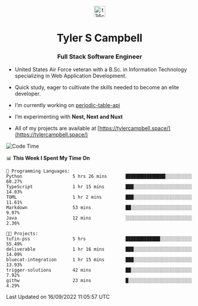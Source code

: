 <p align="center">
<a href="https://www.linkedin.com/in/t36campbell" target="blank"><img align="center" src="https://ik.imagekit.io/t36campbell/Portfolio/linkedin.png.original_m8bbGgPh6.png" alt="t36campbell" height="30" width="30" /></a>
</p>
<h1 align="center">Tyler S Campbell</h1>
<h3 align="center">Full Stack Software Engineer</h3>

* United States Air Force veteran with a B.Sc. in Information Technology specializing in Web Application Development. 

* Quick study, eager to cultivate the skills needed to become an elite developer.

* I’m currently working on [periodic-table-api](https://github.com/t36campbell/periodic-table-api)

* I’m experimenting with **Nest, Next and Nuxt**

* All of my projects are available at [https://tylercampbell.space/](https://tylercampbell.space/)

<!--START_SECTION:waka-->
![Code Time](http://img.shields.io/badge/Code%20Time-1%2C795%20hrs%2010%20mins-blue)

📊 **This Week I Spent My Time On** 

```text
💬 Programming Languages: 
Python                   5 hrs 26 mins       ███████████████░░░░░░░░░░   60.27% 
TypeScript               1 hr 15 mins        ███░░░░░░░░░░░░░░░░░░░░░░   14.03% 
TOML                     1 hr 2 mins         ███░░░░░░░░░░░░░░░░░░░░░░   11.61% 
Markdown                 53 mins             ██░░░░░░░░░░░░░░░░░░░░░░░   9.97% 
Java                     12 mins             ░░░░░░░░░░░░░░░░░░░░░░░░░   2.36%

🐱‍💻 Projects: 
tufin-pss                5 hrs               █████████████░░░░░░░░░░░░   55.49% 
deliverable              1 hr 16 mins        ███░░░░░░░░░░░░░░░░░░░░░░   14.09% 
bluecat-integration      1 hr 15 mins        ███░░░░░░░░░░░░░░░░░░░░░░   13.93% 
trigger-solutions        42 mins             ██░░░░░░░░░░░░░░░░░░░░░░░   7.92% 
githw                    23 mins             █░░░░░░░░░░░░░░░░░░░░░░░░   4.29%

```


 Last Updated on 16/09/2022 11:05:57 UTC
<!--END_SECTION:waka-->
